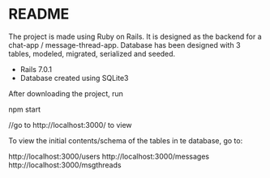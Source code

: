 # README
The project is made using Ruby on Rails. It is designed as the backend for a chat-app / message-thread-app. Database has been designed with 3 tables, modeled, migrated, serialized and seeded. 

* Rails 7.0.1
* Database created using SQLite3

After downloading the project, run

npm start

//go to http://localhost:3000/ to view


To view the initial contents/schema of the tables in te database, go to:

http://localhost:3000/users
http://localhost:3000/messages
http://localhost:3000/msgthreads




